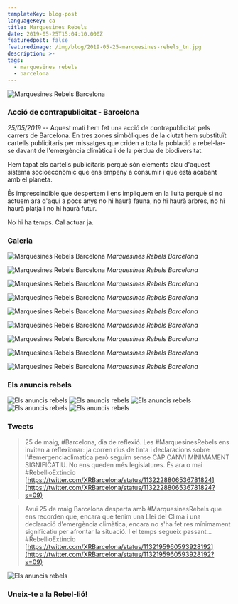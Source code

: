 ```yaml
---
templateKey: blog-post
languageKey: ca
title: Marquesines Rebels
date: 2019-05-25T15:04:10.000Z
featuredpost: false
featuredimage: /img/blog/2019-05-25-marquesines-rebels_tn.jpg
description: >-
tags:
  - marquesines rebels
  - barcelona
---
```


![Marquesines Rebels Barcelona](/img/blog/2019-05-25-marquesines-rebels.jpg)

### Acció de contrapublicitat - Barcelona

*25/05/2019* -- Aquest matí hem fet una acció de contrapublicitat pels carrers de Barcelona. En tres zones simbòliques de la ciutat hem substituït cartells publicitaris per missatges que criden a tota la població a rebel-lar-se davant de l'emergència climàtica i de la pèrdua de biodiversitat.

Hem tapat els cartells publicitaris perquè són elements clau d'aquest sistema socioeconòmic que ens empeny a consumir i que està acabant amb el planeta.

És imprescindible que despertem i ens impliquem en la lluita perquè si no actuem ara d'aquí a pocs anys no hi haurà fauna, no hi haurà arbres, no hi haurà platja i no hi haurà futur.

No hi ha temps. Cal actuar ja.

### Galeria

![Marquesines Rebels Barcelona](/img/blog/2019-05-25-marquesines-rebels_2.jpg)
_Marquesines Rebels Barcelona_

![Marquesines Rebels Barcelona](/img/blog/2019-05-25-marquesines-rebels_3.jpg)
_Marquesines Rebels Barcelona_

![Marquesines Rebels Barcelona](/img/blog/2019-05-25-marquesines-rebels_4.jpg)
_Marquesines Rebels Barcelona_

![Marquesines Rebels Barcelona](/img/blog/2019-05-25-marquesines-rebels_5.jpg)
_Marquesines Rebels Barcelona_

![Marquesines Rebels Barcelona](/img/blog/2019-05-25-marquesines-rebels_6.jpg)
_Marquesines Rebels Barcelona_

![Marquesines Rebels Barcelona](/img/blog/2019-05-25-marquesines-rebels_7.jpg)
_Marquesines Rebels Barcelona_

![Marquesines Rebels Barcelona](/img/blog/2019-05-25-marquesines-rebels_8.jpg)
_Marquesines Rebels Barcelona_

![Marquesines Rebels Barcelona](/img/blog/2019-05-25-marquesines-rebels_9.jpg)
_Marquesines Rebels Barcelona_

![Marquesines Rebels Barcelona](/img/blog/2019-05-25-marquesines-rebels_10.jpg)
_Marquesines Rebels Barcelona_



### Els anuncis rebels

<!-- ![Els anuncis rebels](https://youtu.be/-nw6yjLHW7E)
![Els anuncis rebels](https://youtu.be/WrdjopNwRd0) -->
![Els anuncis rebels](/img/blog/anuncis_rebels_1.jpg)
![Els anuncis rebels](/img/blog/anuncis_rebels_2.jpg)
![Els anuncis rebels](/img/blog/anuncis_rebels_3.jpg)
![Els anuncis rebels](/img/blog/anuncis_rebels_4.jpg)
![Els anuncis rebels](/img/blog/anuncis_rebels_5.jpg)



### Tweets

> 25 de maig, #Barcelona, dia de reflexió. Les #MarquesinesRebels ens inviten a reflexionar: ja corren rius de tinta i declaracions sobre l'#emergenciaclimatica però seguim sense CAP CANVI MÍNIMAMENT SIGNIFICATIU. No ens queden més legislatures. És ara o mai #RebellioExtincio [https://twitter.com/XRBarcelona/status/1132228806536781824](https://twitter.com/XRBarcelona/status/1132228806536781824?s=09)

> Avui 25 de maig Barcelona desperta amb #MarquesinesRebels que ens recorden que, encara que tenim una Llei del Clima i una declaració d'emergència climàtica, encara no s'ha fet res mínimament significatiu per afrontar la situació. I el temps segueix passant... #RebellioExtincio [https://twitter.com/XRBarcelona/status/1132195960593928192](https://twitter.com/XRBarcelona/status/1132195960593928192?s=09)

![Els anuncis rebels](/img/blog/anuncis_rebels_6.jpg)

### Uneix-te a la Rebel-lió!
